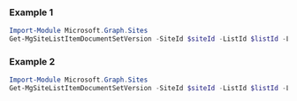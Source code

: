 ### Example 1
``` powershell
Import-Module Microsoft.Graph.Sites
Get-MgSiteListItemDocumentSetVersion -SiteId $siteId -ListId $listId -ListItemId $listItemId -DocumentSetVersionId $documentSetVersionId
```
### Example 2
``` powershell
Import-Module Microsoft.Graph.Sites
Get-MgSiteListItemDocumentSetVersion -SiteId $siteId -ListId $listId -ListItemId $listItemId
```

